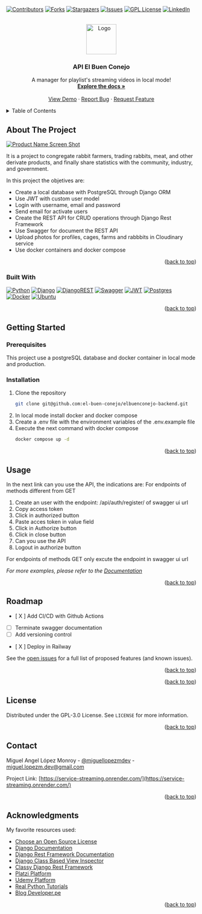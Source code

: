<!-- Improved compatibility of back to top link: See: https://github.com/othneildrew/Best-README-Template/pull/73 -->
<a name="readme-top"></a>
<!--
*** Thanks for checking out the Best-README-Template. If you have a suggestion
*** that would make this better, please fork the repo and create a pull request
*** or simply open an issue with the tag "enhancement".
*** Don't forget to give the project a star!
*** Thanks again! Now go create something AMAZING! :D
-->



<!-- PROJECT SHIELDS -->
<!--
*** I'm using markdown "reference style" links for readability.
*** Reference links are enclosed in brackets [ ] instead of parentheses ( ).
*** See the bottom of this document for the declaration of the reference variables
*** for contributors-url, forks-url, etc. This is an optional, concise syntax you may use.
*** https://www.markdownguide.org/basic-syntax/#reference-style-links
-->
[![Contributors][contributors-shield]][contributors-url]
[![Forks][forks-shield]][forks-url]
[![Stargazers][stars-shield]][stars-url]
[![Issues][issues-shield]][issues-url]
[![GPL License][license-shield]][license-url]
[![LinkedIn][linkedin-shield]][linkedin-url]



<!-- PROJECT LOGO -->
<br />
<div align="center">
  <a href="https://github.com/el-buen-conejo/elbuenconejo-backend">
    <img src="https://github.com/el-buen-conejo/elbuenconejo-backend/blob/961be498851fc7b1e9d940550e7eb54ea3b2130f/logo.png" alt="Logo" width="80" height="80">
  </a>

  <h3 align="center">API El Buen Conejo</h3>

  <p align="center">
    A manager for playlist's streaming videos in local mode!
    <br />
    <a href="https://github.com/el-buen-conejo/elbuenconejo-backend"><strong>Explore the docs »</strong></a>
    <br />
    <br />
    <a href="https://service-streaming.onrender.com/">View Demo</a>
    ·
    <a href="https://github.com/el-buen-conejo/elbuenconejo-backend/issues">Report Bug</a>
    ·
    <a href="https://github.com/el-buen-conejo/elbuenconejo-backend/issues">Request Feature</a>
  </p>
</div>



<!-- TABLE OF CONTENTS -->
<details>
  <summary>Table of Contents</summary>
  <ol>
    <li>
      <a href="#about-the-project">About The Project</a>
      <ul>
        <li><a href="#built-with">Built With</a></li>
      </ul>
    </li>
    <li>
      <a href="#getting-started">Getting Started</a>
      <ul>
        <li><a href="#prerequisites">Prerequisites</a></li>
        <li><a href="#installation">Installation</a></li>
      </ul>
    </li>
    <li><a href="#usage">Usage</a></li>
    <li><a href="#roadmap">Roadmap</a></li>
    <li><a href="#license">License</a></li>
    <li><a href="#contact">Contact</a></li>
    <li><a href="#acknowledgments">Acknowledgments</a></li>
  </ol>
</details>



<!-- ABOUT THE PROJECT -->
## About The Project

[![Product Name Screen Shot][product-screenshot]](https://github.com/el-buen-conejo/elbuenconejo-backend/blob/82a8c694a418723faacf992c5dd76b6e328120f8/api_playlists.png)

It is a project to congregate rabbit farmers, trading rabbits, meat, and other derivate products, and finally share statistics with the community, industry, and government.

In this project the objetives are:
* Create a local database with PostgreSQL through Django ORM
* Use JWT with custom user model
* Login with username, email and password
* Send email for activate users
* Create the REST API for CRUD operations through Django Rest Framework
* Use Swagger for document the REST API
* Upload photos for profiles, cages, farms and rabbbits in Cloudinary service
* Use docker containers and docker compose


<p align="right">(<a href="#readme-top">back to top</a>)</p>



### Built With



[![Python][Python]][Python-url]
[![Django][Django]][Django-url]
[![DjangoREST][DjangoREST]][DjangoREST-url]
[![Swagger][Swagger]][Swagger-url]
[![JWT][JWT]][JWT-url]
[![Postgres][Postgres]][Postgres-url]
[![Docker][Docker]][Docker-url]
[![Ubuntu][Ubuntu]][Ubuntu-url]


<p align="right">(<a href="#readme-top">back to top</a>)</p>



<!-- GETTING STARTED -->
## Getting Started


### Prerequisites

This project use a postgreSQL database and docker container in local mode and production.




### Installation


1. Clone the repository
   ```sh
   git clone git@github.com:el-buen-conejo/elbuenconejo-backend.git
   ```
2. In local mode install docker and docker compose
3. Create a .env file with the environment variables of the .env.example file
4. Execute the next command with docker compose
   ```sh
   docker compose up -d 
   ```



<p align="right">(<a href="#readme-top">back to top</a>)</p>



<!-- USAGE EXAMPLES -->
## Usage

In the next link can you use the API, the indications are:
For endpoints of methods different from GET

1. Create an user with the endpoint: /api/auth/register/ of swagger ui url
2. Copy access token
3. Click in authorized button
4. Paste acces token in value field
5. Click in Authorize button
6. Click in close button
7. Can you use the API 
8. Logout in authorize button

For endpoints of methods GET only excute the endpoint in swagger ui url

_For more examples, please refer to the [Documentation](https://service-streaming.onrender.com/)_

<p align="right">(<a href="#readme-top">back to top</a>)</p>



<!-- ROADMAP -->
## Roadmap

- [ X ] Add CI/CD with Github Actions
- [   ] Terminate swagger documentation
- [   ] Add versioning control
- [ X ] Deploy in Railway


See the [open issues](https://github.com/el-buen-conejo/elbuenconejo-backend/issues) for a full list of proposed features (and known issues).

<p align="right">(<a href="#readme-top">back to top</a>)</p>




<p align="right">(<a href="#readme-top">back to top</a>)</p>



<!-- LICENSE -->
## License

Distributed under the GPL-3.0 License. See `LICENSE` for more information.

<p align="right">(<a href="#readme-top">back to top</a>)</p>



<!-- CONTACT -->
## Contact

Miguel Angel López Monroy - [@miguellopezmdev](https://twitter.com/miguellopezmdev) - miguel.lopezm.dev@gmail.com

Project Link: [https://service-streaming.onrender.com/](https://service-streaming.onrender.com/)

<p align="right">(<a href="#readme-top">back to top</a>)</p>



<!-- ACKNOWLEDGMENTS -->
## Acknowledgments

My favorite resources used:

* [Choose an Open Source License](https://choosealicense.com)
* [Django Documentation](https://docs.djangoproject.com/en/4.1/)
* [Django Rest Framework Documentation](https://www.django-rest-framework.org/)
* [Django Class Based View Inspector](http://ccbv.co.uk/)
* [Classy Django Rest Framework](https://www.cdrf.co/)
* [Platzi Platform](https://platzi.com/)
* [Udemy Platform](https://www.udemy.com/)
* [Real Python Tutorials](https://realpython.com/)
* [Blog Developer.pe](http://www.developerpe.com/)

<p align="right">(<a href="#readme-top">back to top</a>)</p>



<!-- MARKDOWN LINKS & IMAGES -->
<!-- https://www.markdownguide.org/basic-syntax/#reference-style-links -->
[contributors-shield]: https://img.shields.io/github/contributors/mikelm2020/video-streaming.svg?style=for-the-badge
[contributors-url]: https://github.com/el-buen-conejo/elbuenconejo-backend/graphs/contributors
[forks-shield]: https://img.shields.io/github/forks/mikelm2020/video-streaming.svg?style=for-the-badge
[forks-url]: https://github.com/el-buen-conejo/elbuenconejo-backend/network/members
[stars-shield]: https://img.shields.io/github/stars/mikelm2020/video-streaming.svg?style=for-the-badge
[stars-url]: https://github.com/el-buen-conejo/elbuenconejo-backend/stargazers
[issues-shield]: https://img.shields.io/github/issues/mikelm2020/video-streaming.svg?style=for-the-badge
[issues-url]: https://github.com/el-buen-conejo/elbuenconejo-backend/issues
[license-shield]: https://img.shields.io/github/license/mikelm2020/video-streaming.svg?style=for-the-badge
[license-url]: https://github.com/el-buen-conejo/elbuenconejo-backend/blob/main/LICENSE
[linkedin-shield]: https://img.shields.io/badge/-LinkedIn-black.svg?style=for-the-badge&logo=linkedin&colorB=555
[linkedin-url]: https://linkedin.com/in/miguellopezmdev
[product-screenshot]: https://github.com/el-buen-conejo/elbuenconejo-backend/blob/82a8c694a418723faacf992c5dd76b6e328120f8/api_playlists.png
[Python]: https://img.shields.io/badge/python-3670A0?style=for-the-badge&logo=python&logoColor=ffdd54
[Python-url]: https://www.python.org/
[Django]: https://img.shields.io/badge/django-%23092E20.svg?style=for-the-badge&logo=django&logoColor=white
[Django-url]: https://docs.djangoproject.com/es/4.0/topics/
[DjangoREST]: https://img.shields.io/badge/DJANGO-REST-ff1709?style=for-the-badge&logo=django&logoColor=white&color=ff1709&labelColor=gray
[DjangoREST-url]: https://www.django-rest-framework.org/
[Swagger]: https://img.shields.io/badge/-Swagger-%23Clojure?style=for-the-badge&logo=swagger&logoColor=white
[Swagger-url]: https://swagger.io/
[JWT]: https://img.shields.io/badge/JWT-black?style=for-the-badge&logo=JSON%20web%20tokens
[JWT-url]: https://jwt.io/
[Postgres]: https://img.shields.io/badge/postgres-%23316192.svg?style=for-the-badge&logo=postgresql&logoColor=white
[Postgres-url]: https://www.postgresql.org/
[Docker]: https://img.shields.io/badge/docker-%230db7ed.svg?style=for-the-badge&logo=docker&logoColor=white
[Docker-url]: https://www.docker.com/
[Ubuntu]: https://img.shields.io/badge/Ubuntu-E95420?style=for-the-badge&logo=ubuntu&logoColor=white
[Ubuntu-url]: https://ubuntu.com/download

